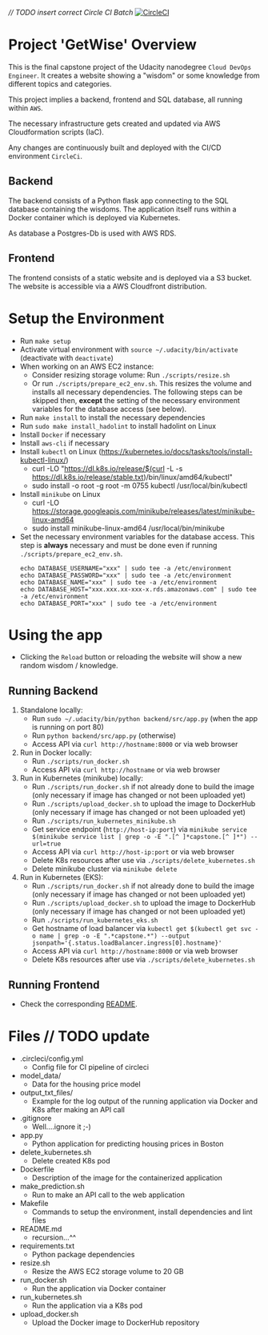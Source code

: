 *// TODO insert correct Circle CI Batch*
[![CircleCI](https://circleci.com/gh/der-jd/udacity-cloud-devops-engineer-microservices-project/tree/main.svg?style=shield)](https://circleci.com/gh/der-jd/udacity-cloud-devops-engineer-microservices-project/tree/main)

# Project 'GetWise' Overview

This is the final capstone project of the Udacity nanodegree `Cloud DevOps Engineer`.
It creates a website showing a "wisdom" or some knowledge from different topics and categories.

This project implies a backend, frontend and SQL database, all running within `AWS`.

The necessary infrastructure gets created and updated via AWS Cloudformation scripts (IaC).

Any changes are continuously built and deployed with the CI/CD environment `CircleCi`.

## Backend
The backend consists of a Python flask app connecting to the SQL database containing the wisdoms. The application itself runs within a Docker container which is deployed via Kubernetes.

As database a Postgres-Db is used with AWS RDS.

## Frontend
The frontend consists of a static website and is deployed via a S3 bucket.
The website is accessible via a AWS Cloudfront distribution.


# Setup the Environment

* Run `make setup`
* Activate virtual environment with `source ~/.udacity/bin/activate` (deactivate with `deactivate`)
* When working on an AWS EC2 instance:
    * Consider resizing storage volume: Run `./scripts/resize.sh`
    * Or run `./scripts/prepare_ec2_env.sh`.
      This resizes the volume and installs all necessary dependencies.
      The following steps can be skipped then, **except** the setting of the necessary environment variables for the database access (see below).
* Run `make install` to install the necessary dependencies
* Run `sudo make install_hadolint` to install hadolint on Linux
* Install `Docker` if necessary
* Install `aws-cli` if necessary
* Install `kubectl` on Linux (https://kubernetes.io/docs/tasks/tools/install-kubectl-linux/)
    * curl -LO "https://dl.k8s.io/release/$(curl -L -s https://dl.k8s.io/release/stable.txt)/bin/linux/amd64/kubectl"
    * sudo install -o root -g root -m 0755 kubectl /usr/local/bin/kubectl
* Install `minikube` on Linux
    * curl -LO https://storage.googleapis.com/minikube/releases/latest/minikube-linux-amd64
    * sudo install minikube-linux-amd64 /usr/local/bin/minikube
* Set the necessary environment variables for the database access. This step is **always** necessary and must be done even if running `./scripts/prepare_ec2_env.sh`.
    ```
    echo DATABASE_USERNAME="xxx" | sudo tee -a /etc/environment
    echo DATABASE_PASSWORD="xxx" | sudo tee -a /etc/environment
    echo DATABASE_NAME="xxx" | sudo tee -a /etc/environment
    echo DATABASE_HOST="xxx.xxx.xx-xxx-x.rds.amazonaws.com" | sudo tee -a /etc/environment
    echo DATABASE_PORT="xxx" | sudo tee -a /etc/environment
    ```

# Using the app

* Clicking the `Reload` button or reloading the website will show a new random wisdom / knowledge.

## Running Backend
1. Standalone locally:
    * Run `sudo ~/.udacity/bin/python backend/src/app.py` (when the app is running on port 80)
    * Run `python backend/src/app.py` (otherwise)
    * Access API via `curl http://hostname:8000` or via web browser
2. Run in Docker locally:
    * Run `./scripts/run_docker.sh`
    * Access API via `curl http://hostname` or via web browser
3. Run in Kubernetes (minikube) locally:
    * Run `./scripts/run_docker.sh` if not already done to build the image (only necessary if image has changed or not been uploaded yet)
    * Run `./scripts/upload_docker.sh` to upload the image to DockerHub (only necessary if image has changed or not been uploaded yet)
    * Run `./scripts/run_kubernetes_minikube.sh`
    * Get service endpoint (`http://host-ip:port`) via `minikube service $(minikube service list | grep -o -E ".[^ ]*capstone.[^ ]*") --url=true`
    * Access API via `curl http://host-ip:port` or via web browser
    * Delete K8s resources after use via `./scripts/delete_kubernetes.sh`
    * Delete minikube cluster via `minikube delete`
4. Run in Kubernetes (EKS):
    * Run `./scripts/run_docker.sh` if not already done to build the image (only necessary if image has changed or not been uploaded yet)
    * Run `./scripts/upload_docker.sh` to upload the image to DockerHub (only necessary if image has changed or not been uploaded yet)
    * Run `./scripts/run_kubernetes_eks.sh`
    * Get hostname of load balancer via `kubectl get $(kubectl get svc -o name | grep -o -E ".*capstone.*") --output jsonpath='{.status.loadBalancer.ingress[0].hostname}'`
    * Access API via `curl http://hostname:8000` or via web browser
    * Delete K8s resources after use via `./scripts/delete_kubernetes.sh`

## Running Frontend
* Check the corresponding [README](./frontend/README.md).


# Files // TODO update

* .circleci/config.yml
    * Config file for CI pipeline of circleci
* model_data/
    * Data for the housing price model
* output_txt_files/
    * Example for the log output of the running application via Docker and K8s after making an API call
* .gitignore
    * Well....ignore it ;-)
* app.py
    *  Python application for predicting housing prices in Boston
* delete_kubernetes.sh
    *  Delete created K8s pod
* Dockerfile
    *  Description of the image for the containerized application
* make_prediction.sh
    * Run to make an API call to the web application
* Makefile
    * Commands to setup the environment, install dependencies and lint files
* README.md
    * recursion...^^
* requirements.txt
    * Python package dependencies
* resize.sh
    * Resize the AWS EC2 storage volume to 20 GB
* run_docker.sh
    * Run the application via Docker container
* run_kubernetes.sh
    * Run the application via a K8s pod
* upload_docker.sh
    * Upload the Docker image to DockerHub repository
